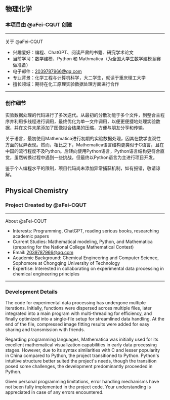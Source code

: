 ## 物理化学

### 本项目由 @aFei-CQUT 创建

---

关于 @aFei-CQUT

- 兴趣爱好：编程、ChatGPT、阅读严肃的书籍、研究学术论文
- 当前学习：数学建模、Python 和 Mathmatica（为全国大学生数学建模竞赛做准备）
- 电子邮件：2039787966@qq.com
- 专业背景：化学工程与计算机科学，大二学生，就读于重庆理工大学
- 擅长领域：期待在化工原理实验数据处理方面进行合作

---

### 创作细节

实验数据处理的代码进行了多次迭代。从最初的分散功能于多个文件，到整合主程序并利用多线程进行调用，最终优化为单一文件调用，以便更便捷地处理实验数据，并在文件末尾添加了图像拟合结果的压缩，方便与朋友分享和传输。

关于语言，最初使用Mathematica进行初期的实验数据处理，因其在数学直观性方面的优异表现。然而，相比之下，Mathematica语言结构更类似于C语言，且在中国的流行程度不及Python。后转向使用Python语言，Python语言结构更符合直觉，虽然转换过程中遇到一些挑战，但最终以Python语言为主进行项目开发。

鉴于个人编程水平的限制，项目代码尚未添加异常捕获机制，如有报错，敬请谅解。


## Physical Chemistry

### Project Created by @aFei-CQUT

---

About @aFei-CQUT

- Interests: Programming, ChatGPT, reading serious books, researching academic papers
- Current Studies: Mathematical modeling, Python, and Mathematica (preparing for the National College Mathematical Contest)
- Email: 2039787966@qq.com
- Academic Background: Chemical Engineering and Computer Science, Sophomore at Chongqing University of Technology
- Expertise: Interested in collaborating on experimental data processing in chemical engineering principles

---

### Development Details

The code for experimental data processing has undergone multiple iterations. Initially, functions were dispersed across multiple files, later integrated into a main program with multi-threading for efficiency, and finally optimized into a single-file setup for streamlined data handling. At the end of the file, compressed image fitting results were added for easy sharing and transmission with friends.

Regarding programming languages, Mathematica was initially used for its excellent mathematical visualization capabilities in early data processing stages. However, due to its syntax similarities with C and lesser popularity in China compared to Python, the project transitioned to Python. Python's intuitive structure better suited the project's needs, though the transition posed some challenges, the development predominantly proceeded in Python.

Given personal programming limitations, error handling mechanisms have not been fully implemented in the project code. Your understanding is appreciated in case of any errors encountered.
